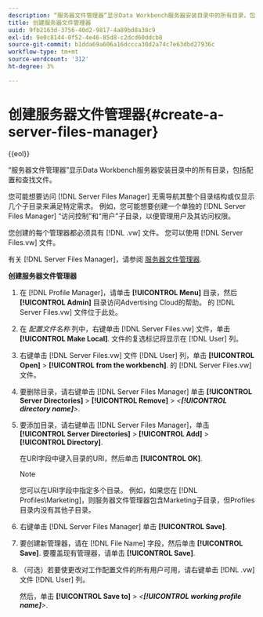 ```yaml
---
description: “服务器文件管理器”显示Data Workbench服务器安装目录中的所有目录，包括配置和查找文件。
title: 创建服务器文件管理器
uuid: 9fb2163d-3756-40d2-9817-4a89bd8a38c9
exl-id: 9e0c8144-0f52-4e46-85d8-c2dcd60ddcb8
source-git-commit: b1dda69a606a16dccca30d2a74c7e63dbd27936c
workflow-type: tm+mt
source-wordcount: '312'
ht-degree: 3%

---
```


# 创建服务器文件管理器{#create-a-server-files-manager}

{{eol}}

“服务器文件管理器”显示Data Workbench服务器安装目录中的所有目录，包括配置和查找文件。

您可能想要访问 [!DNL Server Files Manager] 无需导航其整个目录结构或仅显示几个子目录来满足特定需求。 例如，您可能想要创建一个单独的 [!DNL Server Files Manager] “访问控制”和“用户”子目录，以便管理用户及其访问权限。

您创建的每个管理器都必须具有 [!DNL .vw] 文件。 您可以使用 [!DNL Server Files.vw] 文件。

有关 [!DNL Server Files Manager]，请参阅 [服务器文件管理器](../../../../home/c-get-started/c-admin-intrf/c-svr-files-mgr.md#concept-73a0808487c8424285ae7302f53bc5f4).

**创建服务器文件管理器**

1. 在 [!DNL Profile Manager]，请单击 **[!UICONTROL Menu]** 目录，然后 **[!UICONTROL Admin]** 目录访问Advertising Cloud的帮助。 的 [!DNL Server Files.vw] 文件位于此处。
1. 在 *配置文件名称* 列中，右键单击 [!DNL Server Files.vw] 文件，单击 **[!UICONTROL Make Local]**. 文件的复选标记将显示在 [!DNL User] 列。
1. 右键单击 [!DNL Server Files.vw] 文件 [!DNL User] 列，单击 **[!UICONTROL Open]** > **[!UICONTROL from the workbench]**. 的 [!DNL Server Files.vw] 文件。
1. 要删除目录，请右键单击 [!DNL Server Files Manager] 单击 **[!UICONTROL Server Directories]** > **[!UICONTROL Remove]** > *&lt;**[!UICONTROL directory name]**>*.
1. 要添加目录，请右键单击 [!DNL Server Files Manager]，单击 **[!UICONTROL Server Directories]** > **[!UICONTROL Add]** > **[!UICONTROL Directory]**.

   在URI字段中键入目录的URI，然后单击 **[!UICONTROL OK]**.

   >[!NOTE]
   >
   >您可以在URI字段中指定多个目录。 例如，如果您在 [!DNL Profiles\Marketing\]，则服务器文件管理器包含Marketing子目录，但Profiles目录内没有其他子目录。

1. 右键单击 [!DNL Server Files Manager] 单击 **[!UICONTROL Save]**.
1. 要创建新管理器，请在 [!DNL File Name] 字段，然后单击 **[!UICONTROL Save]**. 要覆盖现有管理器，请单击 **[!UICONTROL Save]**.
1. （可选）若要使更改对工作配置文件的所有用户可用，请右键单击 [!DNL .vw] 文件 [!DNL User] 列。

   然后，单击 **[!UICONTROL Save to]** > *&lt;**[!UICONTROL working profile name]**>*.
